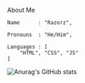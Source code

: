 About Me

    Name      : "Razorz",

    Pronouns  : "He/Him",

    Languages : [
        "HTML", "CSS", "JS"
    ]
 ![Anurag's GitHub stats](https://github-readme-stats.vercel.app/api?username=Razor421&show_icons=true&theme=radical)





